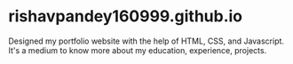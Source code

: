 # rishavpandey160999.github.io
Designed my portfolio website with the help of HTML, CSS, and Javascript. It's a medium to know more about my education, experience, projects. 
